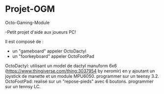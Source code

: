 # Projet-OGM
Octo-Gaming-Module

-Petit projet d'aide aux joueurs PC!



Il est composé de :
- un "gameboard" appeler OctoDactyl
- un "foorkeyboard" appeler OctoFootPad

OctoDactyl:
	utilisant un model de dactyl manuform 6x6 (https://www.thingiverse.com/thing:3037954 by neromir) en y ajoutant un joystick de manette et un module MPU6050.
	programmer sur un teensy 3.2.
OctoFootPad:
	realisé sur un "repose-pieds" avec 6 boutons.
	programmer sur un tennsy LC.